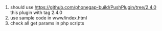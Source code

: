 1. should use https://github.com/phonegap-build/PushPlugin/tree/2.4.0   this plugin with tag 2.4.0
2. use sample code in www/index.html
3. check all get params in php scripts